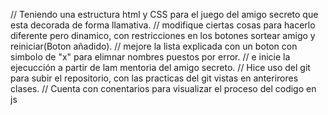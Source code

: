 // Teniendo una estructura html y CSS para el juego del amigo secreto que esta decorada de forma llamativa.
// modifique ciertas cosas para hacerlo diferente pero dinamico, con restricciones en los botones sortear amigo y reiniciar(Boton añadido).
// mejore la lista explicada con un boton con simbolo de "x" para elimnar nombres puestos por error.
// e inicie la ejecucción a partir de lam mentoria del amigo secreto.
// Hice uso del git para subir el repositorio, con las practicas del git vistas en anterirores clases.
// Cuenta con conentarios para visualizar el proceso del codigo en js
